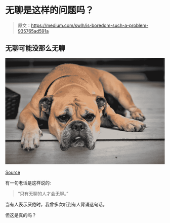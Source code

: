 # 无聊是这样的问题吗？

> 原文：<https://medium.com/swlh/is-boredom-such-a-problem-935765ad591a>

## 无聊可能没那么无聊

![](img/0e956d3f0726e6d0989dbe8efaf4ff18.png)

[Source](https://pixabay.com/en/dog-animal-continental-bulldog-pet-2437110/)

有一句老话是这样说的:

> “只有无聊的人才会无聊。”

当有人表示厌倦时，我曾多次听到有人背诵这句话。

但这是真的吗？